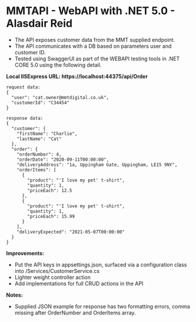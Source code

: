 
# MMTAPI - WebAPI with .NET 5.0 - Alasdair Reid

- The API exposes customer data from the MMT supplied endpoint.
- The API communicates with a DB based on parameters user and customer ID.
- Tested using SwaggerUI as part of the WEBAPI testing tools in .NET CORE 5.0 using the following detail.



**Local IISExpress URL: https://localhost:44375/api/Order**

```
request data:
{
  "user": "cat.owner@mmtdigital.co.uk",
  "customerId": "C34454"
}
```


```
response data:
{
  "customer": {
    "firstName": "Charlie",
    "lastName": "Cat"
  },
  "order": {
    "orderNumber": 4,
    "orderDate": "2020-09-11T00:00:00",
    "deliveryAddress": "1a, Uppingham Gate, Uppingham, LE15 9NY",
    "orderItems": [
      {
        "product": "'I love my pet' t-shirt",
        "quantity": 1,
        "priceEach": 12.5
      },
      {
        "product": "'I love my pet' t-shirt",
        "quantity": 1,
        "priceEach": 15.99
      }
    ],
    "deliveryExpected": "2021-05-07T00:00:00"
  }
}
```


**Improvements:**
- Put the API keys in appsettings.json, surfaced via a configuration class into /Services/CustomerService.cs
- Lighter weight controller action
- Add implementations for full CRUD actions in the API

**Notes:**
- Supplied JSON example for response has two formatting errors, comma missing after OrderNumber and OrderItems array.


